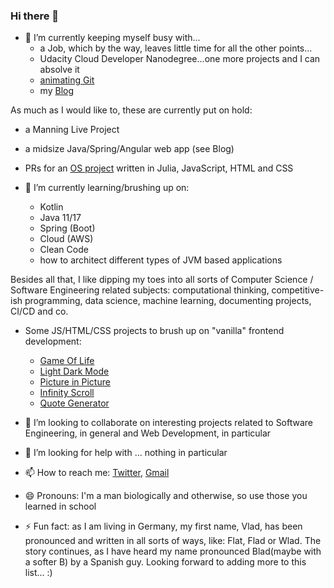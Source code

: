 ### Hi there 👋

- 🔭 I’m currently keeping myself busy with...
  - a Job, which by the way, leaves little time for all the other points...
  - Udacity Cloud Developer Nanodegree...one more projects and I can absolve it
  - [animating Git](https://github.com/vladflore/git-animated)
  - my [Blog](https://vladflore.tech/)

As much as I would like to, these are currently put on hold:
  - a Manning Live Project
  - a midsize Java/Spring/Angular web app (see Blog)
  - PRs for an [OS project](https://github.com/fonsp/Pluto.jl) written in Julia, JavaScript, HTML and CSS

- 🌱 I’m currently learning/brushing up on:
  - Kotlin
  - Java 11/17
  - Spring (Boot)
  - Cloud (AWS)
  - Clean Code
  - how to architect different types of JVM based applications

Besides all that, I like dipping my toes into all sorts of Computer Science / Software Engineering related subjects: computational thinking, competitive-ish programming, data science, machine learning, documenting projects, CI/CD and co.

- Some JS/HTML/CSS projects to brush up on "vanilla" frontend development:
  - [Game Of Life](https://vladflore.github.io/game-of-life/)
  - [Light Dark Mode](https://vladflore.github.io/light-dark-mode/)
  - [Picture in Picture](https://vladflore.github.io/picture-in-picture/)
  - [Infinity Scroll](https://vladflore.github.io/infinity-scroll/)
  - [Quote Generator](https://vladflore.github.io/quote-generator/)

- 👯 I’m looking to collaborate on interesting projects related to Software Engineering, in general and Web Development, in particular

- 🤔 I’m looking for help with ... nothing in particular

- 📫 How to reach me: [Twitter](https://twitter.com/vlad_flore), [Gmail](mailto:flore.vlad@gmail.com)

- 😄 Pronouns: I'm a man biologically and otherwise, so use those you learned in school

- ⚡ Fun fact: as I am living in Germany, my first name, Vlad, has been pronounced and written in all sorts of ways, like: Flat, Flad or Wlad. The story continues, as I have heard my name pronounced Blad(maybe with a softer B) by a Spanish guy. Looking forward to adding more to this list... :)
